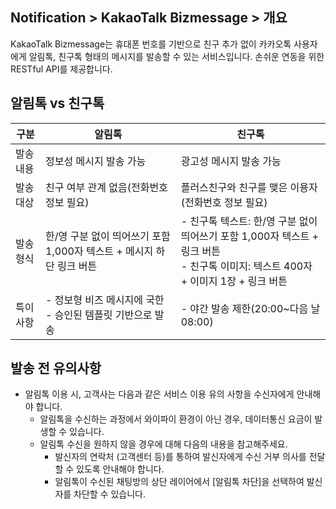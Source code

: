 ## Notification > KakaoTalk Bizmessage > 개요

KakaoTalk Bizmessage는 휴대폰 번호를 기반으로 친구 추가 없이 카카오톡 사용자에게 알림톡, 친구톡 형태의 메시지를 발송할 수 있는 서비스입니다.
손쉬운 연동을 위한 RESTful API를 제공합니다.

## 알림톡 vs 친구톡
| 구분    | 알림톡                                      | 친구톡                                      |
| ----- | ---------------------------------------- | ---------------------------------------- |
| 발송 내용 | 정보성 메시지 발송 가능                            | 광고성 메시지 발송 가능                            |
| 발송 대상 | 친구 여부 관계 없음(전화번호 정보 필요)                  | 플러스친구와 친구를 맺은 이용자(전화번호 정보 필요)            |
| 발송 형식 | 한/영 구분 없이 띄어쓰기 포함 1,000자 텍스트 + 메시지 하단 링크 버튼 | - 친구톡 텍스트: 한/영 구분 없이 띄어쓰기 포함 1,000자 텍스트 + 링크 버튼<br />- 친구톡 이미지: 텍스트 400자 + 이미지 1장 + 링크 버튼 |
| 특이 사항 | - 정보형 비즈 메시지에 국한<br />- 승인된 템플릿 기반으로 발송  | - 야간 발송 제한(20:00~다음 날 08:00)             |

## 발송 전 유의사항
* 알림톡 이용 시, 고객사는 다음과 같은 서비스 이용 유의 사항을 수신자에게 안내해야 합니다.
  * 알림톡을 수신하는 과정에서 와이파이 환경이 아닌 경우, 데이터통신 요금이 발생할 수 있습니다.
  * 알림톡 수신을 원하지 않을 경우에 대해 다음의 내용을 참고해주세요.
    * 발신자의 연락처 (고객센터 등)를 통하여 발신자에게 수신 거부 의사를 전달할 수 있도록 안내해야 합니다.
    * 알림톡이 수신된 채팅방의 상단 레이어에서 [알림톡 차단]을 선택하여 발신자를 차단할 수 있습니다.
